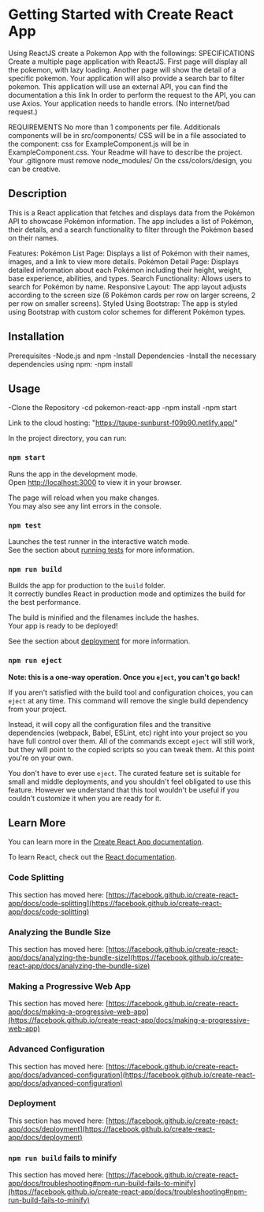 # Getting Started with Create React App

Using ReactJS create a Pokemon App with the followings:
SPECIFICATIONS
Create a multiple page application with ReactJS.
First page will display all the pokemon, with lazy loading. Another page will show the detail of a specific pokemon.
Your application will also provide a search bar to filter pokemon.
This application will use an external API, you can find the documentation a this link
In order to perform the request to the API, you can use Axios.
Your application needs to handle errors. (No internet/bad request.)

REQUIREMENTS
No more than 1 components per file. Additionals components will be in src/components/
CSS will be in a file associated to the component: css for ExampleComponent.js will be in ExampleComponent.css.
Your Readme will have to describe the project. Your .gitignore must remove node_modules/
On the css/colors/design, you can be creative.

## Description
This is a React application that fetches and displays data from the Pokémon API to showcase Pokémon information. 
The app includes a list of Pokémon, their details, and a search functionality to filter through the Pokémon based on their names.

Features:
Pokémon List Page: Displays a list of Pokémon with their names, images, and a link to view more details.
Pokémon Detail Page: Displays detailed information about each Pokémon including their height, weight, base experience, abilities, and types.
Search Functionality: Allows users to search for Pokémon by name.
Responsive Layout: The app layout adjusts according to the screen size (6 Pokémon cards per row on larger screens, 2 per row on smaller screens).
Styled Using Bootstrap: The app is styled using Bootstrap with custom color schemes for different Pokémon types.

## Installation
Prerequisites
-Node.js and npm
-Install Dependencies
-Install the necessary dependencies using npm:
-npm install

## Usage
-Clone the Repository
-cd pokemon-react-app
-npm install
-npm start

Link to the cloud hosting: "https://taupe-sunburst-f09b90.netlify.app/"

In the project directory, you can run:

### `npm start`

Runs the app in the development mode.\
Open [http://localhost:3000](http://localhost:3000) to view it in your browser.

The page will reload when you make changes.\
You may also see any lint errors in the console.

### `npm test`

Launches the test runner in the interactive watch mode.\
See the section about [running tests](https://facebook.github.io/create-react-app/docs/running-tests) for more information.

### `npm run build`

Builds the app for production to the `build` folder.\
It correctly bundles React in production mode and optimizes the build for the best performance.

The build is minified and the filenames include the hashes.\
Your app is ready to be deployed!

See the section about [deployment](https://facebook.github.io/create-react-app/docs/deployment) for more information.

### `npm run eject`

**Note: this is a one-way operation. Once you `eject`, you can't go back!**

If you aren't satisfied with the build tool and configuration choices, you can `eject` at any time. This command will remove the single build dependency from your project.

Instead, it will copy all the configuration files and the transitive dependencies (webpack, Babel, ESLint, etc) right into your project so you have full control over them. All of the commands except `eject` will still work, but they will point to the copied scripts so you can tweak them. At this point you're on your own.

You don't have to ever use `eject`. The curated feature set is suitable for small and middle deployments, and you shouldn't feel obligated to use this feature. However we understand that this tool wouldn't be useful if you couldn't customize it when you are ready for it.

## Learn More

You can learn more in the [Create React App documentation](https://facebook.github.io/create-react-app/docs/getting-started).

To learn React, check out the [React documentation](https://reactjs.org/).

### Code Splitting

This section has moved here: [https://facebook.github.io/create-react-app/docs/code-splitting](https://facebook.github.io/create-react-app/docs/code-splitting)

### Analyzing the Bundle Size

This section has moved here: [https://facebook.github.io/create-react-app/docs/analyzing-the-bundle-size](https://facebook.github.io/create-react-app/docs/analyzing-the-bundle-size)

### Making a Progressive Web App

This section has moved here: [https://facebook.github.io/create-react-app/docs/making-a-progressive-web-app](https://facebook.github.io/create-react-app/docs/making-a-progressive-web-app)

### Advanced Configuration

This section has moved here: [https://facebook.github.io/create-react-app/docs/advanced-configuration](https://facebook.github.io/create-react-app/docs/advanced-configuration)

### Deployment

This section has moved here: [https://facebook.github.io/create-react-app/docs/deployment](https://facebook.github.io/create-react-app/docs/deployment)

### `npm run build` fails to minify

This section has moved here: [https://facebook.github.io/create-react-app/docs/troubleshooting#npm-run-build-fails-to-minify](https://facebook.github.io/create-react-app/docs/troubleshooting#npm-run-build-fails-to-minify)
